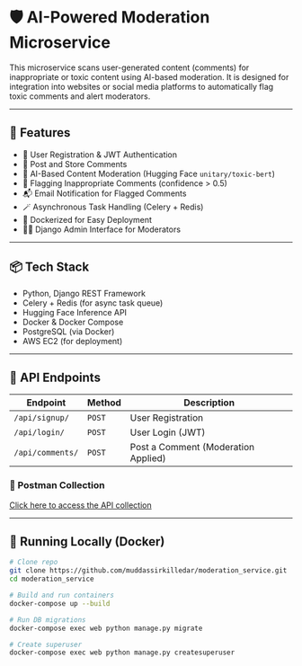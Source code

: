 # 🛡️ AI-Powered Moderation Microservice

This microservice scans user-generated content (comments) for inappropriate or toxic content using AI-based moderation. It is designed for integration into websites or social media platforms to automatically flag toxic comments and alert moderators.

---

## 🚀 Features

- 🔐 User Registration & JWT Authentication
- 💬 Post and Store Comments
- 🤖 AI-Based Content Moderation (Hugging Face `unitary/toxic-bert`)
- 🚩 Flagging Inappropriate Comments (confidence > 0.5)
- 📬 Email Notification for Flagged Comments
- 🪄 Asynchronous Task Handling (Celery + Redis)
- 🐳 Dockerized for Easy Deployment
- 🧑‍💼 Django Admin Interface for Moderators

---

## 📦 Tech Stack

- Python, Django REST Framework
- Celery + Redis (for async task queue)
- Hugging Face Inference API
- Docker & Docker Compose
- PostgreSQL (via Docker)
- AWS EC2 (for deployment)

---

## 🧪 API Endpoints

| Endpoint | Method | Description |
|---------|--------|-------------|
| `/api/signup/` | `POST` | User Registration |
| `/api/login/` | `POST` | User Login (JWT) |
| `/api/comments/` | `POST` | Post a Comment (Moderation Applied) |

### 🔗 Postman Collection

[Click here to access the API collection](https://interstellar-firefly-414100.postman.co/workspace/My-Workspace~e0df8bc6-21ef-42f0-8185-34cdb4082ace/collection/37449109-074ecca6-a0e8-4507-a5d0-1bc10f3a79c0?action=share&creator=37449109)

---
## 🧰 Running Locally (Docker)

```bash
# Clone repo
git clone https://github.com/muddassirkilledar/moderation_service.git
cd moderation_service

# Build and run containers
docker-compose up --build

# Run DB migrations
docker-compose exec web python manage.py migrate

# Create superuser
docker-compose exec web python manage.py createsuperuser
